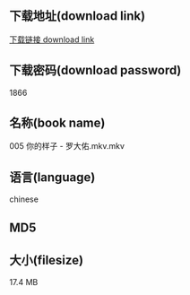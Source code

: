 ## 下载地址(download link)
[下载链接 download link](https://voluble-croquembouche-d321dc.netlify.app/?s=005+%E4%BD%A0%E7%9A%84%E6%A0%B7%E5%AD%90+-+%E7%BD%97%E5%A4%A7%E4%BD%91.mkv)

## 下载密码(download password)
1866

## 名称(book name)
005 你的样子 - 罗大佑.mkv.mkv

## 语言(language)
chinese

## MD5


## 大小(filesize)
17.4 MB
